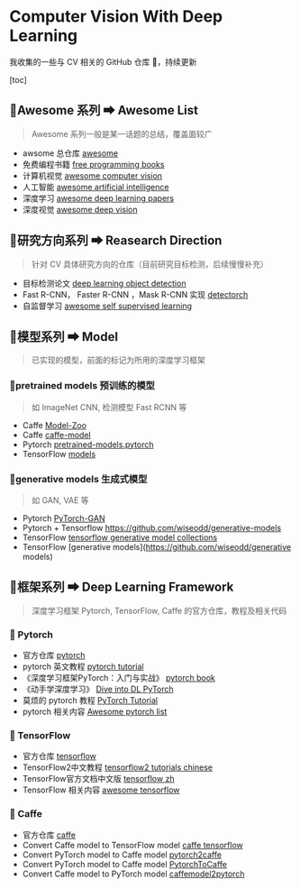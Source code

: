 # Computer Vision With Deep Learning
我收集的一些与 CV 相关的 GitHub 仓库 🕋，持续更新

[toc]

## 🧡Awesome 系列 ➡ Awesome List
> Awesome 系列一般是某一话题的总结，覆盖面较广
- awsome 总仓库 [awesome](https://github.com/sindresorhus/awesome)
- 免费编程书籍 [free programming books](https://github.com/EbookFoundation/free-programming-books)
- 计算机视觉  [awesome computer vision](https://github.com/jbhuang0604/awesome-computer-vision)
- 人工智能 [awesome artificial intelligence](https://github.com/owainlewis/awesome-artificial-intelligence)
- 深度学习 [awesome deep learning papers](https://github.com/terryum/awesome-deep-learning-papers)
- 深度视觉 [awesome deep vision](https://github.com/kjw0612/awesome-deep-vision)

## 💛研究方向系列 ➡ Reasearch Direction
> 针对 CV 具体研究方向的仓库（目前研究目标检测，后续慢慢补充）
- 目标检测论文 [deep learning object detection](https://github.com/hoya012/deep_learning_object_detection)
- Fast R-CNN， Faster R-CNN ，Mask R-CNN 实现 [detectorch](https://github.com/ignacio-rocco/detectorch)
- 自监督学习 [awesome self supervised learning](https://github.com/jason718/awesome-self-supervised-learning)

## 💙模型系列 ➡ Model
> 已实现的模型，前面的标记为所用的深度学习框架
### 📗pretrained models 预训练的模型
> 如 ImageNet CNN, 检测模型 Fast RCNN 等
- Caffe  [Model-Zoo](https://github.com/BVLC/caffe/wiki/Model-Zoo)
- Caffe [caffe-model](https://github.com/soeaver/caffe-model)
- Pytorch [pretrained-models.pytorch](https://github.com/Cadene/pretrained-models.pytorch)
- TensorFlow [models](https://github.com/tensorflow/models)
### 📙generative models 生成式模型
> 如 GAN, VAE 等
- Pytorch  [PyTorch-GAN](https://github.com/eriklindernoren/PyTorch-GAN)
- Pytorch + Tensorflow https://github.com/wiseodd/generative-models
- TensorFlow [tensorflow generative model collections](https://github.com/hwalsuklee/tensorflow-generative-model-collections)
- TensorFlow [generative models](https://github.com/wiseodd/generative models)

## 💚框架系列 ➡ Deep Learning Framework
> 深度学习框架 Pytorch, TensorFlow, Caffe 的官方仓库，教程及相关代码
### 📒 Pytorch
- 官方仓库 [pytorch](https://github.com/pytorch/pytorch)
- pytorch 英文教程 [pytorch tutorial](https://github.com/yunjey/pytorch-tutorial)
- 《深度学习框架PyTorch：入门与实战》 [pytorch book](https://github.com/chenyuntc/pytorch-book)
- 《动手学深度学习》 [Dive into DL PyTorch](https://github.com/ShusenTang/Dive-into-DL-PyTorch)
- 莫烦的 pytorch 教程 [PyTorch Tutorial](https://github.com/MorvanZhou/PyTorch-Tutorial)
- pytorch 相关内容 [Awesome pytorch list](https://github.com/bharathgs/Awesome-pytorch-list)

### 📘 TensorFlow
- 官方仓库 [tensorflow](https://github.com/tensorflow/tensorflow)
- TensorFlow2中文教程 [tensorflow2 tutorials chinese](https://github.com/czy36mengfei/tensorflow2_tutorials_chinese)
- TensorFlow官方文档中文版 [tensorflow zh](https://github.com/jikexueyuanwiki/tensorflow-zh)
- TensorFlow 相关内容 [awesome tensorflow](https://github.com/jtoy/awesome-tensorflow)

### 📔 Caffe
- 官方仓库 [caffe](https://github.com/BVLC/caffe)
- Convert Caffe model to TensorFlow model [caffe tensorflow](https://github.com/ethereon/caffe-tensorflow)
- Convert PyTorch model to Caffe model [pytorch2caffe](-https://github.com/longcw/pytorch2caffe)
- Convert PyTorch model to Caffe model [PytorchToCaffe](https://github.com/xxradon/PytorchToCaffe)
- Convert Caffe model to PyTorch model [caffemodel2pytorch](https://github.com/vadimkantorov/caffemodel2pytorch)







